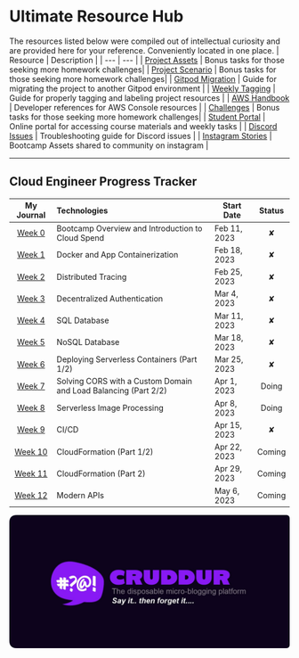 
# Ultimate Resource Hub

The resources listed below were compiled out of intellectual curiosity and are provided here for your reference. Conveniently located in one place.
| Resource | Description | 
| --- | --- | 
| [Project Assets](assets/README.md)  | Bonus tasks for those seeking more homework challenges|
| [Project Scenario](resources/project-scenario.md)  | Bonus tasks for those seeking more homework challenges|
| [Gitpod Migration](resources/new-gitpod.md) | Guide for migrating the project to another Gitpod environment | 
| [Weekly Tagging](resources/tagging.md) | Guide for properly tagging and labeling project resources | 
| [AWS Handbook](../aws/README.md) | Developer references for AWS Console resources | 
| [Challenges](resources/homework.md)  | Bonus tasks for those seeking more homework challenges|
| [Student Portal](resources/student-portal.md) | Online portal for accessing course materials and weekly tasks |
| [Discord Issues](assets/week4/Discord/README.md)  | Troubleshooting guide for Discord issues |
| [Instagram Stories](resources/instagram-stories.md)  | Bootcamp Assets shared to community on instagram |


---

## Cloud Engineer Progress Tracker
| My Journal  | Technologies   | Start Date | Status|
| :---: | :--- | --- |:---: |
| [Week 0](journal/week0.md) | Bootcamp Overview and Introduction to Cloud Spend | Feb 11, 2023 |✘|
| [Week 1](journal/week1.md) | Docker and App Containerization | Feb 18, 2023 |✘|
| [Week 2](journal/week2.md) | Distributed Tracing | Feb 25, 2023 |✘|
| [Week 3](journal/week3.md) | Decentralized Authentication | Mar 4, 2023 |✘|
| [Week 4](journal/week4.md) | SQL Database | Mar 11, 2023 |✘|
|  [Week 5](journal/week5.md) | NoSQL Database | Mar 18, 2023 |✘|
| [Week 6](journal/week6.md) | Deploying Serverless Containers (Part 1/2) | Mar 25, 2023 |✘|
| [Week 7](journal/week7.md)  | Solving CORS with a Custom Domain and Load Balancing (Part 2/2) | Apr 1, 2023 |Doing|
| [Week 8](journal/week8.md) | Serverless Image Processing | Apr 8, 2023 |Doing|
|  [Week 9](journal/week9.md) | CI/CD | Apr 15, 2023 |✘|
|  [Week 10](journal/week10.md) | CloudFormation (Part 1/2) | Apr 22, 2023 |Coming|
| [Week 11](journal/week11.md)| CloudFormation (Part 2) | Apr 29, 2023 |Coming|
|  [Week 12](journal/week12.md) | Modern APIs | May 6, 2023 |Coming|



<p align="center">
    <img src="../_docs/assets/rounded-banner.png" width="800">
</p>
